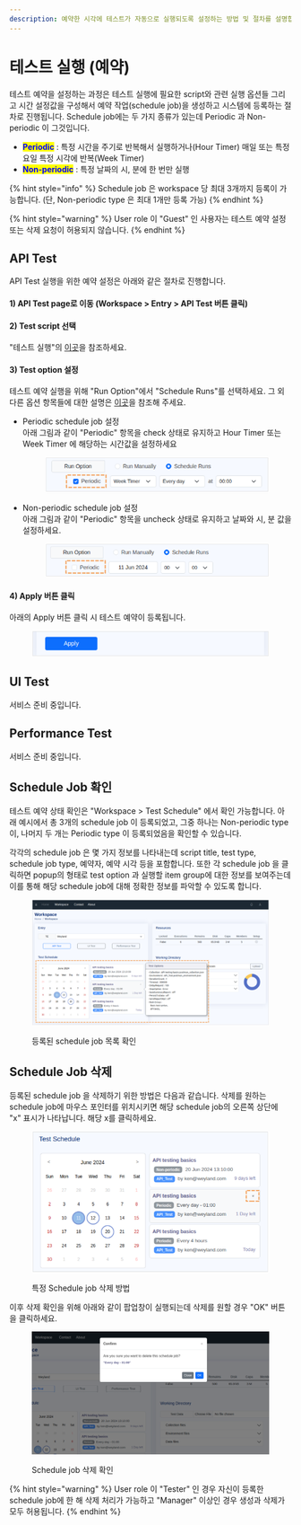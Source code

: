```yaml
---
description: 예약한 시각에 테스트가 자동으로 실행되도록 설정하는 방법 및 절차를 설명합니다.
---
```


# 테스트 실행 (예약)

테스트 예약을 설정하는 과정은 테스트 실행에 필요한 script와 관련 실행 옵션들 그리고 시간 설정값을 구성해서 예약 작업(schedule job)을 생성하고 시스템에 등록하는 절차로 진행됩니다. Schedule job에는 두 가지 종류가 있는데 Periodic 과 Non-periodic 이 그것입니다.

* <mark style="color:blue;">**Periodic**</mark> : 특정 시간을 주기로 반복해서 실행하거나(Hour Timer) 매일 또는 특정 요일 특정 시각에 반복(Week Timer)
* <mark style="color:blue;">**Non-periodic**</mark> : 특정 날짜의 시, 분에 한 번만 실행

{% hint style="info" %}
Schedule job 은 workspace 당 최대 3개까지 등록이 가능합니다. (단, Non-periodic type 은 최대 1개만 등록 가능)
{% endhint %}

{% hint style="warning" %}
User role 이 "Guest" 인 사용자는 테스트 예약 설정 또는 삭제 요청이 허용되지 않습니다.
{% endhint %}

## API Test

API Test 실행을 위한 예약 설정은 아래와 같은 절차로 진행합니다.

#### 1) API Test page로 이동 (Workspace > Entry > API Test 버튼 클릭)

#### 2) Test script 선택

"테스트 실행"의 [이곳](undefined-3.md#id-2-test-script)을 참조하세요.

#### 3) Test option 설정

테스트 예약 실행을 위해 "Run Option"에서 "Schedule Runs"를 선택하세요. 그 외 다른 옵션 항목들에 대한 설명은 [이곳](undefined-3.md#id-3-test-option)을 참조해 주세요.

*   Periodic schedule job 설정\
    &#x20; 아래 그림과 같이 "Periodic" 항목을 check 상태로 유지하고 Hour Timer 또는 Week Timer 에 해당하는 시간값을 설정하세요\
    &#x20;&#x20;

    <div align="left">

    <figure><img src="../.gitbook/assets/image (40).png" alt=""><figcaption></figcaption></figure>

    </div>
*   Non-periodic schedule job 설정\
    &#x20;  아래 그림과 같이 "Periodic" 항목을 uncheck 상태로 유지하고 날짜와 시, 분 값을 설정하세요.\
    &#x20;&#x20;

    <div align="left">

    <figure><img src="../.gitbook/assets/image (42).png" alt=""><figcaption></figcaption></figure>

    </div>

#### 4) Apply 버튼 클릭

아래의 Apply 버튼 클릭 시 테스트 예약이 등록됩니다.

<div align="left">

<figure><img src="../.gitbook/assets/image (45).png" alt=""><figcaption></figcaption></figure>

</div>



## UI Test

서비스 준비 중입니다.



## Performance Test

서비스 준비 중입니다.



## Schedule Job 확인

테스트 예약 상태 확인은 "Workspace > Test Schedule" 에서 확인 가능합니다. 아래 예시에서 총 3개의 schedule job 이 등록되었고, 그중 하나는 Non-periodic type 이, 나머지 두 개는 Periodic type 이 등록되었음을 확인할 수 있습니다.

각각의 schedule job 은 몇 가지 정보를 나타내는데 script title, test type, schedule job type, 예약자, 예약 시각 등을 포함합니다. 또한 각 schedule job 을 클릭하면 popup의 형태로 test option 과 실행할 item group에 대한 정보를 보여주는데 이를 통해 해당 schedule job에 대해 정확한 정보를 파악할 수 있도록 합니다.

<figure><img src="../.gitbook/assets/image (21).png" alt=""><figcaption><p>등록된 schedule job 목록 확인</p></figcaption></figure>

## Schedule Job 삭제

등록된 schedule job 을 삭제하기 위한 방법은 다음과 같습니다. 삭제를 원하는 schedule job에 마우스 포인터를 위치시키면 해당 schedule job의 오른쪽 상단에 "x" 표시가 나타납니다. 해당 x를 클릭하세요.

<div align="left">

<figure><img src="../.gitbook/assets/image (1) (1) (1) (1) (1) (1) (2) (1).png" alt=""><figcaption><p>특정 Schedule job 삭제 방법</p></figcaption></figure>

</div>

이후 삭제 확인을 위해 아래와 같이 팝업창이 실행되는데 삭제를 원할 경우 "OK" 버튼을 클릭하세요.

<figure><img src="../.gitbook/assets/image (2) (1) (1) (1) (1) (1) (2) (1).png" alt=""><figcaption><p>Schedule job 삭제 확인</p></figcaption></figure>

{% hint style="warning" %}
User role 이 "Tester" 인 경우 자신이 등록한 schedule job에 한 해 삭제 처리가 가능하고 "Manager" 이상인 경우 생성과 삭제가 모두 허용됩니다.
{% endhint %}

